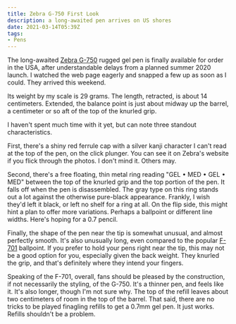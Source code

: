 ```yaml
---
title: Zebra G-750 First Look
description: a long-awaited pen arrives on US shores
date: 2021-03-14T05:39Z
tags:
- Pens
---
```


The long-awaited [Zebra G-750](https://www.zebrapen.com/product/g-750-gel-retractable-pen-1pk/) rugged gel pen is finally available for order in the USA, after understandable delays from a planned summer 2020 launch.  I watched the web page eagerly and snapped a few up as soon as I could.  They arrived this weekend.

Its weight by my scale is 29 grams.  The length, retracted, is about 14 centimeters.  Extended, the balance point is just about midway up the barrel, a centimeter or so aft of the top of the knurled grip.

I haven't spent much time with it yet, but can note three standout characteristics.

First, there's a shiny red ferrule cap with a silver kanji character I can't read at the top of the pen, on the click plunger.  You can see it on Zebra's website if you flick through the photos.  I don't mind it.  Others may.

Second, there's a free floating, thin metal ring reading "GEL &bull; MED &bull; GEL &bull; MED" between the top of the knurled grip and the top portion of the pen.  It falls off when the pen is disassembled.  The gray type on this ring stands out a lot against the otherwise pure-black appearance.  Frankly, I wish they'd left it black, or left no shelf for a ring at all.  On the flip side, this might hint a plan to offer more variations.  Perhaps a ballpoint or different line widths.  Here's hoping for a 0.7 pencil.

Finally, the shape of the pen near the tip is somewhat unusual, and almost perfectly smooth.  It's also unusually long, even compared to the popular [F-701](https://www.zebrapen.com/product/f-701-ball-point-retractable/) ballpoint.  If you prefer to hold your pens right near the tip, this may not be a good option for you, especially given the back weight.  They knurled the grip, and that's definitely where they intend your fingers.

Speaking of the F-701, overall, fans should be pleased by the construction, if not necessarily the styling, of the G-750.  It's a thinner pen, and feels like it.  It's also longer, though I'm not sure why.  The top of the refill leaves about two centimeters of room in the top of the barrel.  That said, there are no tricks to be played finagling refills to get a 0.7mm gel pen.  It just works.  Refills shouldn't be a problem.
